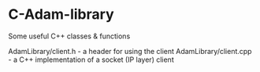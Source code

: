 # C-Adam-library
Some useful C++ classes &amp; functions

AdamLibrary/client.h - a header for using the client
AdamLibrary/client.cpp - a C++ implementation of a socket (IP layer) client
